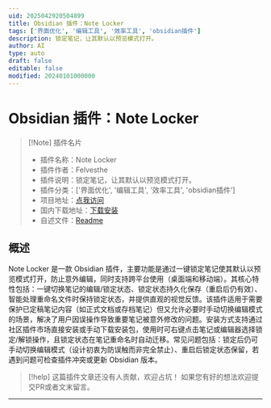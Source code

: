 ```yaml
---
uid: 2025042920504899
title: Obsidian 插件：Note Locker
tags: ['界面优化', '编辑工具', '效率工具', 'obsidian插件']
description: 锁定笔记，让其默认以预览模式打开。
author: AI
type: auto
draft: false
editable: false
modified: 20240101000000
---
```


# Obsidian 插件：Note Locker

> [!Note] 插件名片
> - 插件名称：Note Locker
> - 插件作者：Felvesthe
> - 插件说明：锁定笔记，让其默认以预览模式打开。
> - 插件分类：['界面优化', '编辑工具', '效率工具', 'obsidian插件']
> - 项目地址：[点我访问](https://github.com/Felvesthe/note-locker)
> - 国内下载地址：[下载安装](https://pkmer.cn/products/plugin/pluginMarket/?note-locker)
> - 自述文件：[Readme](https://ghproxy.net/https://raw.githubusercontent.com/Felvesthe/Note-Locker/master/README.md)



## 概述

Note Locker 是一款 Obsidian 插件，主要功能是通过一键锁定笔记使其默认以预览模式打开，防止意外编辑，同时支持跨平台使用（桌面端和移动端）。其核心特性包括：一键切换笔记的编辑/锁定状态、锁定状态持久化保存（重启后仍有效）、智能处理重命名文件时保持锁定状态，并提供直观的视觉反馈。该插件适用于需要保护已定稿笔记内容（如正式文档或存档笔记）但又允许必要时手动切换编辑模式的场景，解决了用户因误操作导致重要笔记被意外修改的问题。安装方式支持通过社区插件市场直接安装或手动下载安装包，使用时可右键点击笔记或编辑器选择锁定/解锁操作，且锁定状态在笔记重命名时自动迁移。常见问题包括：锁定后仍可手动切换编辑模式（设计初衷为防误触而非完全禁止）、重启后锁定状态保留，若遇到问题可检查插件冲突或更新 Obsidian 版本。


> [!help] 
> 这篇插件文章还没有人贡献，欢迎占坑！
> 如果您有好的想法欢迎提交PR或者文末留言。
> 

---



